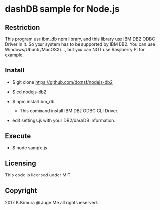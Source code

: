 # dashDB sample for Node.js

## Restriction

This program use [ibm_db](https://www.npmjs.com/package/ibm_db) npm library, and this library use IBM DB2 ODBC Driver in it. So your system has to be supported by IBM DB2. You can use Windows/Ubuntu/MacOSX/..., but you can NOT use Raspberry Pi for example.

## Install

- $ git clone https://github.com/dotnsf/nodejs-db2

- $ cd nodejs-db2

- $ npm install ibm_db

    - This command install IBM DB2 ODBC CLI Driver.

- edit settings.js with your DB2/dashDB information.

## Execute

- $ node sample.js

## Licensing

This code is licensed under MIT.

## Copyright

2017 K.Kimura @ Juge.Me all rights reserved.


